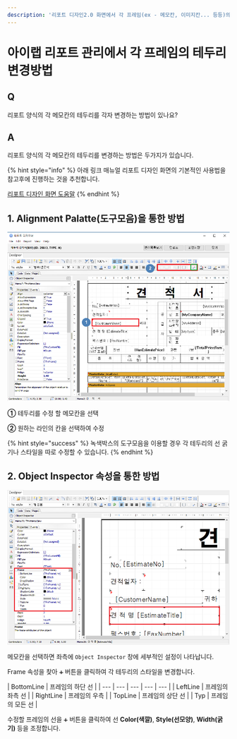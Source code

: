 ```yaml
---
description: '리포트 디자인2.0 화면에서 각 프레임(ex - 메모칸, 이미지칸... 등등)의 테두리를 변경하는 방법'
---
```


# 아이랩 리포트 관리에서 각 프레임의 테두리 변경방법

## Q

리포트 양식의 각 메모칸의 테두리를 각자 변경하는 방법이 있나요?

## A

리포트 양식의 각 메모칸의 테두리를 변경하는 방법은 두가지가 있습니다.

{% hint style="info" %}
아래 링크 매뉴얼 리포트 디자인 화면의 기본적인 사용법을 참고후에 진행하는 것을 추천합니다.

[리포트 디자인 화면 도움말](https://help.ilabs.co.kr/reportmake/1./101.#undefined-4)
{% endhint %}

## 1. Alignment Palatte\(도구모음\)을 통한 방법

![Alignment Palatte\(&#xB3C4;&#xAD6C;&#xBAA8;&#xC74C;\)&#xC744; &#xD1B5;&#xD55C; &#xC120;&#xBAA8;&#xC591; &#xBCC0;&#xACBD;](../.gitbook/assets/4%20%281%29.png)

**①** 테두리를 수정 할 메모칸을 선택

**②** 원하는 라인의 칸을 선택하여 수정

{% hint style="success" %}
녹색박스의 도구모음을 이용할 경우 각 테두리의 선 굵기나 스타일을 따로 수정할 수 있습니다. 
{% endhint %}

## 2. Object Inspector 속성을 통한 방법

![Object Inspector &#xC18D;&#xC131;&#xC758; Frame&#xC744; &#xC774;&#xC6A9;&#xD55C; &#xAC1C;&#xBCC4;&#xC801;&#xC778; &#xC120;&#xBAA8;&#xC591; &#xC124;&#xC815;](../.gitbook/assets/10.png)

메모칸을 선택하면 좌측에 `Object Inspector` 창에 세부적인 설정이 나타납니다.

Frame 속성을 찾아 `➕` 버튼을 클릭하여 각 테두리의 스타일을 변경합니다.

| BottomLine | 프레임의 하단 선 |
| --- | --- | --- | --- | --- |
| LeftLine | 프레임의 좌측 선 |
| RightLine | 프레임의 우측  |
| TopLine | 프레임의 상단 선 |
| Typ | 프레임의 모든 선 |

수정할 프레임의 선을 `➕` 버튼을 클릭하여 선 **Color\(색깔\)**, **Style\(선모양\)**, **Width\(굵기\)** 등을 조정합니다.









